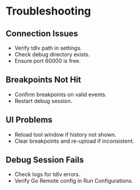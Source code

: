 # Troubleshooting

## Connection Issues

- Verify tdlv path in settings.
- Check debug directory exists.
- Ensure port 60000 is free.

## Breakpoints Not Hit

- Confirm breakpoints on valid events.
- Restart debug session.

## UI Problems

- Reload tool window if history not shown.
- Clear breakpoints and re-upload if inconsistent.

## Debug Session Fails

- Check logs for tdlv errors.
- Verify Go Remote config in Run Configurations. 